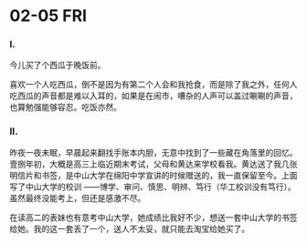 # 02-05 FRI

### I.

今儿买了个西瓜于晚饭前。

喜欢一个人吃西瓜，倒不是因为有第二个人会和我抢食，而是除了我之外，任何人吃西瓜的声音都是难以入耳的，如果是在闹市，嘈杂的人声可以盖过唰唰的声音，也算勉强能够容忍。吃饭亦然。



### II.

昨夜一夜未眠，早晨起来翻找手账本内胆，无意中找到了一些藏在角落里的回忆。壹捌年初，大概是高三上临近期末考试，父母和黄达来学校看我。黄达送了我几张明信片和书签，是中山大学在绵阳中学宣讲的时候赠送的，我一直保留至今。上面写了中山大学的校训 ——博学、审问、慎思、明辨、笃行（华工校训没有笃行）。虽然最终没能考上，但还是感激不尽。

在读高二的表妹也有意考中山大学，她成绩比我好不少，想送一套中山大学的书签给她。我的这一套丢了一个，送人不太妥，就只能去淘宝给她买了。






